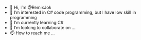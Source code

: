 - 👋 Hi, I’m @RemixJok
- 👀 I’m interested in C# code programming, but I have low skill in programming
- 🌱 I’m currently learning C# 
- 💞️ I’m looking to collaborate on ...
- 📫 How to reach me ...

<!---
RemixJok/RemixJok is a ✨ special ✨ repository because its `README.md` (this file) appears on your GitHub profile.
You can click the Preview link to take a look at your changes.
--->
